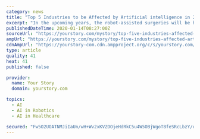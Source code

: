 ```yaml
---
category: news
title: "Top 5 Industries to be Affected by Artificial intelligence in 2020"
excerpt: "In the upcoming years, the robot-assisted surgeries will be helping US healthcare industries to save approximately $40 million every year. The vice president of Intel AI stated that very soon the agriculture industry will be completely transformed by Artificial Intelligence and the AI tools will be helping farmers to get most of the profit from ..."
publishedDateTime: 2020-01-14T08:27:00Z
sourceUrl: "https://yourstory.com/mystory/top-five-industries-affected-artificial-intelliegnce"
ampUrl: "https://yourstory.com/mystory/top-five-industries-affected-artificial-intelliegnce/amp"
cdnAmpUrl: "https://yourstory-com.cdn.ampproject.org/c/s/yourstory.com/mystory/top-five-industries-affected-artificial-intelliegnce/amp"
type: article
quality: 41
heat: 41
published: false

provider:
  name: Your Story
  domain: yourstory.com

topics:
  - AI
  - AI in Robotics
  - AI in Healthcare

secured: "Fw5O2UOATNMJiIaUn/wH+Wv2xKVZOOjeHdRkC5u4W5OBjWgoT8feSRcLbzY/qTqYFbOC0/6YkRYcPCYb0seQpF8s7MeX8VV0Cb5LwWMw0eaNcVkXCYSOi0QCu+KoHMzz5t1iDgpquosWZYoUHGtSM6YvdtIKrVPq1csRtWdlahOJE75NMOF5N9ZcTM0G1HNDuEtO+ITP9E33S29kZ00HSrsn9rgqoG5ZQu9YRaO4lzWPho/jxHQ7rwttb7WxVWisQtQQag893nCylIXdUhtL9dLXtTWZ3Bpv3LqkSFyFzRlfy6kc+CY1cMC46R4GoqY5F3VCACiAzS4NCDaK9hQ/QfCXqzG3QZtvtgUsg7FoMxZc0CdaXs91YpTdNnEVQ9B/CPlmhw3vCPpdxFJgyXFnoX1+ezm/9P7+UGBCa+2EA/25nnDIFtC64ynmsOWJuCf85gOBNgnMorwegKHAO9UlJDUi9cg+doN3i+5zk+8vV/8=;sQHWpiq+NXb6ubITSHP+zw=="
---
```


